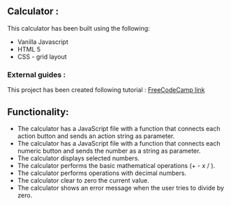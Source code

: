 ## Calculator :

This calculator has been built using the following:
* Vanilla Javascript
* HTML 5
* CSS - grid layout

### External guides :
This project has been created following tutorial :
[FreeCodeCamp link](https://www.freecodecamp.org/news/how-to-build-an-html-calculator-app-from-scratch-using-javascript-4454b8714b98/)

## Functionality: 

* The calculator has a JavaScript file with a function that connects each action button and sends an action string as parameter. 
* The calculator has a JavaScript file with a function that connects each numeric button and sends the number as a string as parameter.
* The calculator displays selected numbers.
* The calculator performs the basic mathematical operations (+ - x / ).
* The calculator performs operations with decimal numbers.
* The calculator clear to zero the current value.
* The calculator shows an error message when the user tries to divide by zero.
